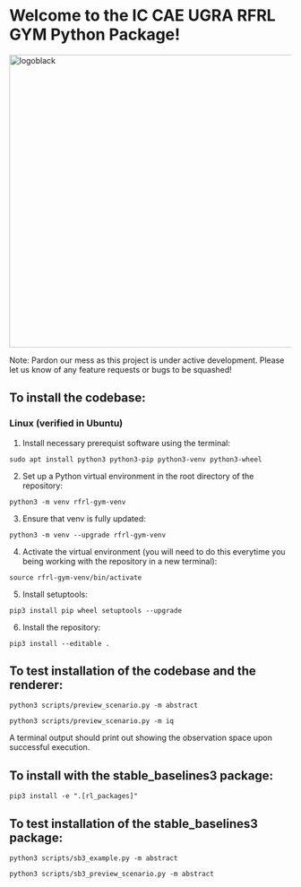 # Welcome to the IC CAE UGRA RFRL GYM Python Package!

<img width="523" alt="logoblack" src="https://github.com/vtnsiSDD/rfrl-gym/assets/15094176/2da9506f-8a0e-46d2-9d07-c83f0858cc19">


Note: Pardon our mess as this project is under active development. Please let us know of any feature requests or bugs to be squashed!

## To install the codebase:

### Linux (verified in Ubuntu)

1. Install necessary prerequist software using the terminal:

`sudo apt install python3 python3-pip python3-venv python3-wheel`

2. Set up a Python virtual environment in the root directory of the repository:

`python3 -m venv rfrl-gym-venv`

3. Ensure that venv is fully updated:

`python3 -m venv --upgrade rfrl-gym-venv`

4. Activate the virtual environment (you will need to do this everytime you being working with the repository in a new terminal):

`source rfrl-gym-venv/bin/activate`

5. Install setuptools:

`pip3 install pip wheel setuptools --upgrade`

6. Install the repository:

`pip3 install --editable .`

## To test installation of the codebase and the renderer:
`python3 scripts/preview_scenario.py -m abstract`

`python3 scripts/preview_scenario.py -m iq`
  
A terminal output should print out showing the observation space upon successful execution. 

## To install with the stable_baselines3 package:
`pip3 install -e ".[rl_packages]"`

## To test installation of the stable_baselines3 package:
`python3 scripts/sb3_example.py -m abstract`

`python3 scripts/sb3_preview_scenario.py -m abstract`
